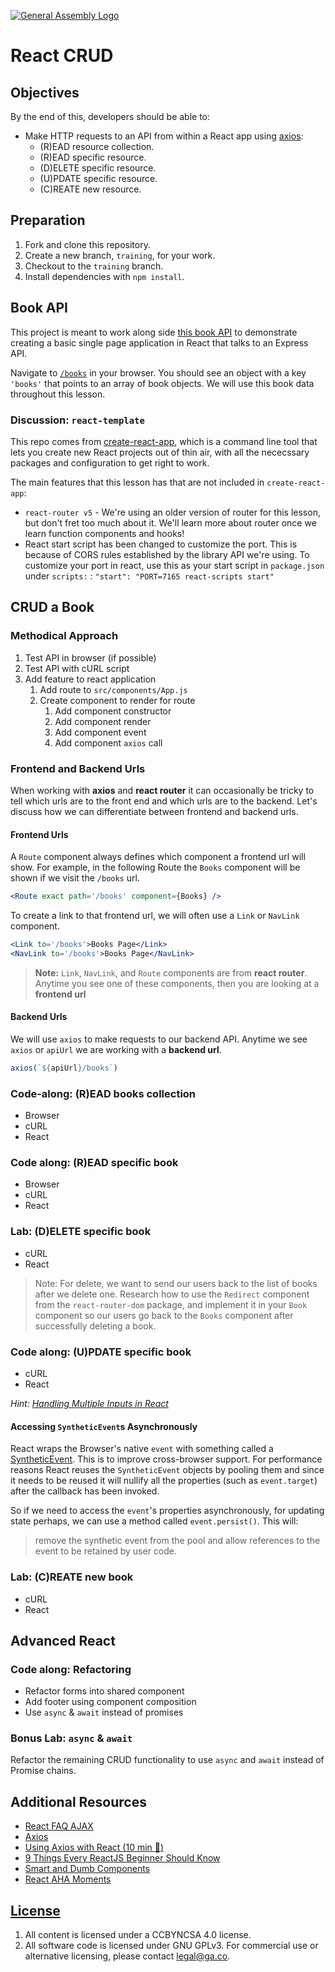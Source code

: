 [![General Assembly Logo](https://camo.githubusercontent.com/1a91b05b8f4d44b5bbfb83abac2b0996d8e26c92/687474703a2f2f692e696d6775722e636f6d2f6b6538555354712e706e67)](https://generalassemb.ly/education/web-development-immersive)

# React CRUD

## Objectives

By the end of this, developers should be able to:

- Make HTTP requests to an API from within a React app using [axios](https://www.npmjs.com/package/axios):
  - (R)EAD resource collection.
  - (R)EAD specific resource.
  - (D)ELETE specific resource.
  - (U)PDATE specific resource.
  - (C)REATE new resource.

## Preparation

1. Fork and clone this repository. 
2. Create a new branch, `training`, for your work.
3. Checkout to the `training` branch.
4. Install dependencies with `npm install`.

## Book API

This project is meant to work along side [this book API](https://library-express-api.herokuapp.com)
to demonstrate creating a basic single page application in React that talks to an
Express API.

Navigate to [`/books`](https://library-express-api.herokuapp.com/books) in your
browser. You should see an object with a key `'books'` that points to an array
of book objects. We will use this book data throughout this lesson.

### Discussion: `react-template`

This repo comes from [create-react-app](https://facebook.github.io/create-react-app/),
which is a command line tool that lets you create new React projects out of thin air, with all the nececssary packages and configuration to get right to work.

The main features that this lesson has that are not included in `create-react-app`:

- `react-router v5` - We're using an older version of router for this lesson, but don't fret too much about it. We'll learn more about router once we learn function components and hooks!
- React start script has been changed to customize the port. This is because of CORS rules established by the library API we're using. To customize your port in react, use this as your start script in `package.json` under `scripts:` : `"start": "PORT=7165 react-scripts start"`

## CRUD a Book

### Methodical Approach

1. Test API in browser (if possible)
1. Test API with cURL script
1. Add feature to react application
    1. Add route to `src/components/App.js`
    1. Create component to render for route
        1. Add component constructor
        1. Add component render
        1. Add component event
        1. Add component `axios` call

### Frontend and Backend Urls

When working with **axios** and **react router** it can occasionally be tricky to
tell which urls are to the front end and which urls are to the backend. Let's
discuss how we can differentiate between frontend and backend urls.

#### Frontend Urls

A `Route` component always defines which component a frontend url will show. For
example, in the following Route the `Books` component will be shown if we visit the
`/books` url.

```jsx
<Route exact path='/books' component={Books} />
```

To create a link to that frontend url, we will often use a `Link` or `NavLink`
component.

```jsx
<Link to='/books'>Books Page</Link>
<NavLink to='/books'>Books Page</NavLink>
```

> **Note:** `Link`, `NavLink`, and `Route` components are from **react router**.
> Anytime you see one of these components, then you are looking at a **frontend url**

#### Backend Urls

We will use `axios` to make requests to our backend API. Anytime we see `axios`
or `apiUrl` we are working with a **backend url**.

```jsx
axios(`${apiUrl}/books`)
```

### Code-along: (R)EAD books collection

- Browser
- cURL
- React

### Code along: (R)EAD specific book

- Browser
- cURL
- React

### Lab: (D)ELETE specific book

- cURL
- React

> Note: For delete, we want to send our users back to the list of books after
> we delete one. Research how to use the `Redirect` component from the
> `react-router-dom` package, and implement it in your `Book` component so our
> users go back to the `Books` component after successfully deleting a book.

### Code along: (U)PDATE specific book

- cURL
- React

*Hint: [Handling Multiple Inputs in React](https://reactjs.org/docs/forms.html#handling-multiple-inputs)*

#### Accessing `SyntheticEvent`s Asynchronously

React wraps the Browser's native `event` with something called a
[SyntheticEvent](https://reactjs.org/docs/events.html#event-pooling). This is
to improve cross-browser support. For performance reasons React reuses the
`SyntheticEvent` objects by pooling them and since it needs to be reused it will
nullify all the properties (such as `event.target`) after the callback has been
invoked.

So if we need to access the `event`'s properties asynchronously, for updating
state perhaps, we can use a method called `event.persist()`. This will:

> remove the synthetic event from the pool and allow references to the event to
> be retained by user code.

### Lab: (C)REATE new book

- cURL
- React

## Advanced React

### Code along: Refactoring

- Refactor forms into shared component
- Add footer using component composition
- Use `async` & `await` instead of promises

### Bonus Lab: `async` & `await`

Refactor the remaining CRUD functionality to use `async` and `await` instead
of Promise chains.

## Additional Resources

- [React FAQ AJAX](https://reactjs.org/docs/faq-ajax.html)
- [Axios](https://www.npmjs.com/package/axios)
- [Using Axios with React (10 min :movie_camera:)](https://www.youtube.com/watch?v=oQnojIyTXb8)
- [9 Things Every ReactJS Beginner Should Know](https://camjackson.net/post/9-things-every-reactjs-beginner-should-know)
- [Smart and Dumb Components](https://medium.com/@dan_abramov/smart-and-dumb-components-7ca2f9a7c7d0)
- [React AHA Moments](https://tylermcginnis.com/react-aha-moments/)

## [License](LICENSE)

1. All content is licensed under a CC­BY­NC­SA 4.0 license.
1. All software code is licensed under GNU GPLv3. For commercial use or
    alternative licensing, please contact legal@ga.co.

